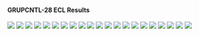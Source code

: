 #### GRUPCNTL-28 ECL Results

![](ECL/GRUPCNTL-28-Field_Production_Comparison_Plot.png)
![](ECL/GRUPCNTL-28-Field_Sales_Gas_Production_Comparison_Plot.png)
![](ECL/GRUPCNTL-28-Field_Water_Injection_Comparison_Plot.png)
![](ECL/GRUPCNTL-28-Group_INJE_Gas_Injection_Comparison_Plot.png)
![](ECL/GRUPCNTL-28-Group_INJE_Water_Injection_Comparison_Plot.png)
![](ECL/GRUPCNTL-28-Group_PROD_Production_Comparison_Plot.png)
![](ECL/GRUPCNTL-28-Well_INJ1_Gas_Injection_Comparison_Plot.png)
![](ECL/GRUPCNTL-28-Well_INJ1_Water_Injection_Performance.png)
![](ECL/GRUPCNTL-28-Well_INJ2_Water_Injection_Performance.png)
![](ECL/GRUPCNTL-28-Well_PROD1_Pressure_Comparison_Plot.png)
![](ECL/GRUPCNTL-28-Well_PROD1_Production_and_Mode_of_Control_Plot.png)
![](ECL/GRUPCNTL-28-Well_PROD1_Production_Performance.png)
![](ECL/GRUPCNTL-28-Well_PROD2_Pressure_Comparison_Plot.png)
![](ECL/GRUPCNTL-28-Well_PROD2_Production_and_Mode_of_Control_Plot.png)
![](ECL/GRUPCNTL-28-Well_PROD2_Production_Performance.png)
![](ECL/GRUPCNTL-28-Well_PROD3_Pressure_Comparison_Plot.png)
![](ECL/GRUPCNTL-28-Well_PROD3_Production_and_Mode_of_Control_Plot.png)
![](ECL/GRUPCNTL-28-Well_PROD3_Production_Performance.png)
![](ECL/GRUPCNTL-28-Well_PROD4_Pressure_Comparison_Plot.png)
![](ECL/GRUPCNTL-28-Well_PROD4_Production_and_Mode_of_Control_Plot.png)
![](ECL/GRUPCNTL-28-Well_PROD4_Production_Performance.png)
